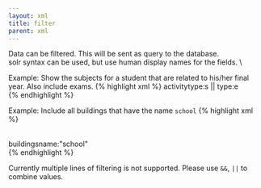 ```yaml
---
layout: xml
title: filter
parent: xml
---
```

Data can be filtered. This will be sent as query to the database. \
solr syntax can be used, but use human display names for the fields. \

Example: Show the subjects for a student that are related to his/her final year. Also include exams.
{% highlight xml %}
    <table>
        <name>activity</name>
        <filter>type:s || type:e</filter>        
{% endhighlight %}

Example: Include all buildings that have the name `school`
{% highlight xml %}
    <table>
        <name>buildings</name>
        <filter>name:"school"</filter>        
{% endhighlight %}

Currently multiple lines of filtering is not supported. Please use `&&`, `||` to combine values.